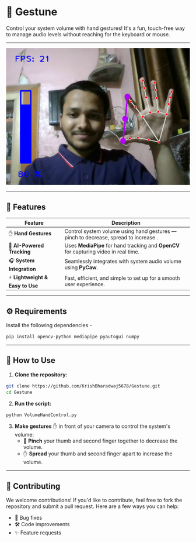 # 🤚 **Gestune**

Control your system volume with hand gestures! It's a fun, touch-free way to manage audio levels without reaching for the keyboard or mouse. 

---

![Gesture Volume Control](gestune.png)

---

## 🚀 Features

| Feature | Description |
|----------|--------------|
| ✋ **Hand Gestures** | Control system volume using hand gestures — pinch to decrease, spread to increase . |
| 🤖 **AI-Powered Tracking** | Uses **MediaPipe** for hand tracking and **OpenCV** for capturing video in real time. |
| 🎧 **System Integration** | Seamlessly integrates with system audio volume using **PyCaw**. |
| ⚡ **Lightweight & Easy to Use** | Fast, efficient, and simple to set up for a smooth user experience. |

---

## ⚙️ Requirements

Install the following dependencies -

```bash
pip install opencv-python mediapipe pyautogui numpy
```

---

## 📝 How to Use

1. **Clone the repository:**

```bash
git clone https://github.com/KrishBharadwaj5678/Gestune.git
cd Gestune
```

2. **Run the script:**

```bash
python VolumeHandControl.py
```

3. **Make gestures** ✋ in front of your camera to control the system's volume:
    - 🤏 **Pinch** your thumb and second finger together to decrease the volume.
    - ✋ **Spread** your thumb and second finger apart to increase the volume.

---

## 🤝 Contributing

We welcome contributions! If you'd like to contribute, feel free to fork the repository and submit a pull request. Here are a few ways you can help:
- 🐞 Bug fixes
- 🛠️ Code improvements
- ✨ Feature requests
